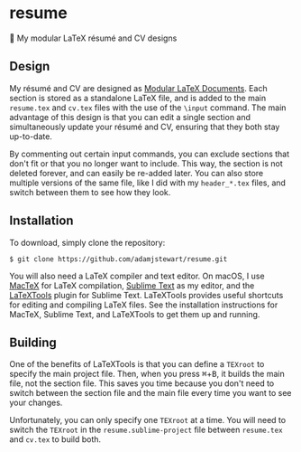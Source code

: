# resume

:page_facing_up: My modular LaTeX résumé and CV designs

## Design

My résumé and CV are designed as [Modular LaTeX Documents](https://en.wikibooks.org/wiki/LaTeX/Modular_Documents). Each section is stored as a standalone LaTeX file, and is added to the main `resume.tex` and `cv.tex` files with the use of the `\input` command. The main advantage of this design is that you can edit a single section and simultaneously update your résumé and CV, ensuring that they both stay up-to-date.

By commenting out certain input commands, you can exclude sections that don't fit or that you no longer want to include. This way, the section is not deleted forever, and can easily be re-added later. You can also store multiple versions of the same file, like I did with my `header_*.tex` files, and switch between them to see how they look.

## Installation

To download, simply clone the repository:

```
$ git clone https://github.com/adamjstewart/resume.git
```

You will also need a LaTeX compiler and text editor. On macOS, I use [MacTeX](https://tug.org/mactex/) for LaTeX compilation, [Sublime Text](http://www.sublimetext.com/) as my editor, and the [LaTeXTools](https://github.com/SublimeText/LaTeXTools) plugin for Sublime Text. LaTeXTools provides useful shortcuts for editing and compiling LaTeX files. See the installation instructions for MacTeX, Sublime Text, and LaTeXTools to get them up and running.

## Building

One of the benefits of LaTeXTools is that you can define a `TEXroot` to specify the main project file. Then, when you press <kbd>&#8984;</kbd>+<kbd>B</kbd>, it builds the main file, not the section file. This saves you time because you don't need to switch between the section file and the main file every time you want to see your changes.

Unfortunately, you can only specify one `TEXroot` at a time. You will need to switch the `TEXroot` in the `resume.sublime-project` file between `resume.tex` and `cv.tex` to build both.
